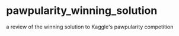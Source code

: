 # pawpularity_winning_solution
a review of the winning solution to Kaggle's pawpularity competition
